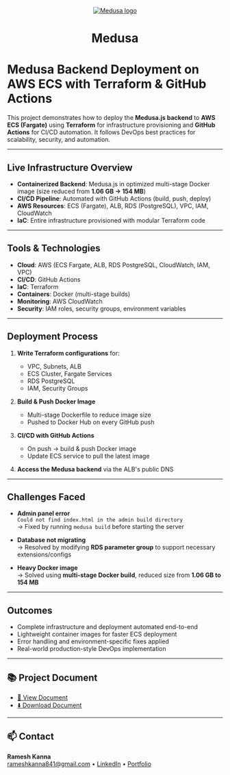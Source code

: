 <p align="center">
  <a href="https://www.medusajs.com">
  <picture>
    <source media="(prefers-color-scheme: dark)" srcset="https://user-images.githubusercontent.com/59018053/229103275-b5e482bb-4601-46e6-8142-244f531cebdb.svg">
    <source media="(prefers-color-scheme: light)" srcset="https://user-images.githubusercontent.com/59018053/229103726-e5b529a3-9b3f-4970-8a1f-c6af37f087bf.svg">
    <img alt="Medusa logo" src="https://user-images.githubusercontent.com/59018053/229103726-e5b529a3-9b3f-4970-8a1f-c6af37f087bf.svg">
    </picture>
  </a>
</p>
<h1 align="center">
  Medusa
</h1>



# Medusa Backend Deployment on AWS ECS with Terraform & GitHub Actions

This project demonstrates how to deploy the **Medusa.js backend** to **AWS ECS (Fargate)** using **Terraform** for infrastructure provisioning and **GitHub Actions** for CI/CD automation. It follows DevOps best practices for scalability, security, and automation.

---

## Live Infrastructure Overview

- **Containerized Backend**: Medusa.js in optimized multi-stage Docker image (size reduced from **1.06 GB → 154 MB**)
- **CI/CD Pipeline**: Automated with GitHub Actions (build, push, deploy)
- **AWS Resources**: ECS (Fargate), ALB, RDS (PostgreSQL), VPC, IAM, CloudWatch
- **IaC**: Entire infrastructure provisioned with modular Terraform code

---

## Tools & Technologies

- **Cloud**: AWS (ECS Fargate, ALB, RDS PostgreSQL, CloudWatch, IAM, VPC)
- **CI/CD**: GitHub Actions
- **IaC**: Terraform
- **Containers**: Docker (multi-stage builds)
- **Monitoring**: AWS CloudWatch
- **Security**: IAM roles, security groups, environment variables

---

## Deployment Process

1. **Write Terraform configurations** for:
   - VPC, Subnets, ALB
   - ECS Cluster, Fargate Services
   - RDS PostgreSQL
   - IAM, Security Groups

2. **Build & Push Docker Image**
   - Multi-stage Dockerfile to reduce image size
   - Pushed to Docker Hub on every GitHub push

3. **CI/CD with GitHub Actions**
   - On push → build & push Docker image
   - Update ECS service to pull the latest image

4. **Access the Medusa backend** via the ALB's public DNS

---

## Challenges Faced

- **Admin panel error**  
  `Could not find index.html in the admin build directory`  
  → Fixed by running `medusa build` before starting the server

- **Database not migrating**  
  → Resolved by modifying **RDS parameter group** to support necessary extensions/configs

- **Heavy Docker image**  
  → Solved using **multi-stage Docker build**, reduced size from **1.06 GB to 154 MB**

---

## Outcomes

- Complete infrastructure and deployment automated end-to-end
- Lightweight container images for faster ECS deployment
- Error handling and environment-specific fixes applied
- Real-world production-style DevOps implementation

---

## 📚 Project Document

- [📄 View Document](https://github.com/RameshXT/medusa-backend-deploy/raw/master/docs/Medusa%20Backend%20%20Deployment.pptx)  
- <a href="https://github.com/RameshXT/medusa-backend-deploy/raw/master/docs/Medusa%20Backend%20%20Deployment.pptx" download>⬇️ Download Document</a>

---

## 📫 Contact

**Ramesh Kanna**  
rameshkanna841@gmail.com • [LinkedIn](https://www.linkedin.com/in/ramesh-kanna-g-325042285/) • [Portfolio](https://rameshxt.pages.dev)
